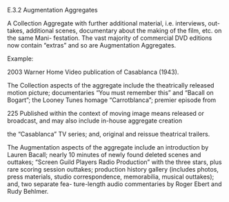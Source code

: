 E.3.2 Augmentation Aggregates

A  Collection  Aggregate  with  further  additional  material,  i.e.  interviews,  out-takes,
additional scenes, documentary about the making of the film, etc. on the same Mani-
festation. The vast majority of commercial DVD editions now contain “extras” and so are
Augmentation Aggregates.

Example:

2003 Warner Home Video publication of Casablanca (1943).

The  Collection  aspects  of  the  aggregate  include  the  theatrically  released
motion picture; documentaries “You must remember this” and “Bacall on
Bogart”; the Looney Tunes homage “Carrotblanca”; premier episode from

225  Published within the context of moving image means released or broadcast, and may also include in-house
aggregate creation



the “Casablanca” TV series; and, original and reissue theatrical trailers.

The Augmentation aspects of the aggregate include an introduction by Lauren
Bacall; nearly 10 minutes of newly found deleted scenes and outtakes; “Screen
Guild Players Radio Production” with the three stars, plus rare scoring session
outtakes; production history gallery (includes photos, press materials, studio
correspondence,  memorabilia,  musical  outtakes);  and,  two  separate  fea-
ture-length audio commentaries by Roger Ebert and Rudy Behlmer.
